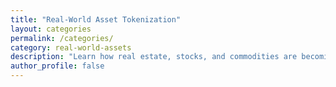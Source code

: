 ```yaml
---
title: "Real-World Asset Tokenization"
layout: categories
permalink: /categories/
category: real-world-assets
description: "Learn how real estate, stocks, and commodities are becoming tokenized and tradable on the blockchain."
author_profile: false
---
```


